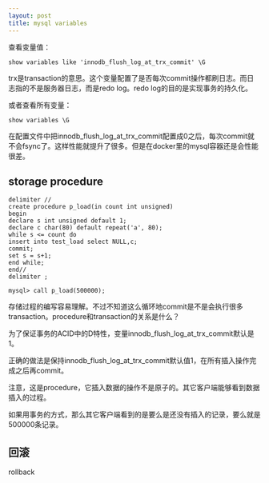 ```yaml
---
layout: post
title: mysql variables
---
```


查看变量值：

```
show variables like 'innodb_flush_log_at_trx_commit' \G
```

trx是transaction的意思。这个变量配置了是否每次commit操作都刷日志。而日志指的不是服务器日志，而是redo log。redo log的目的是实现事务的持久化。


或者查看所有变量：

```
show variables \G
```

在配置文件中把innodb_flush_log_at_trx_commit配置成0之后，每次commit就不会fsync了。这样性能就提升了很多。但是在docker里的mysql容器还是会性能很差。

## storage procedure

```
delimiter //
create procedure p_load(in count int unsigned)
begin
declare s int unsigned default 1;
declare c char(80) default repeat('a', 80);
while s <= count do
insert into test_load select NULL,c;
commit;
set s = s+1;
end while;
end//
delimiter ;
```

```
mysql> call p_load(500000);
```

存储过程的编写容易理解。不过不知道这么循环地commit是不是会执行很多transaction。procedure和transaction的关系是什么？

为了保证事务的ACID中的D特性，变量innodb_flush_log_at_trx_commit默认是1。

正确的做法是保持innodb_flush_log_at_trx_commit默认值1，在所有插入操作完成之后再commit。

注意，这是procedure，它插入数据的操作不是原子的。其它客户端能够看到数据插入的过程。

如果用事务的方式，那么其它客户端看到的是要么是还没有插入的记录，要么就是500000条记录。

## 回滚

rollback
